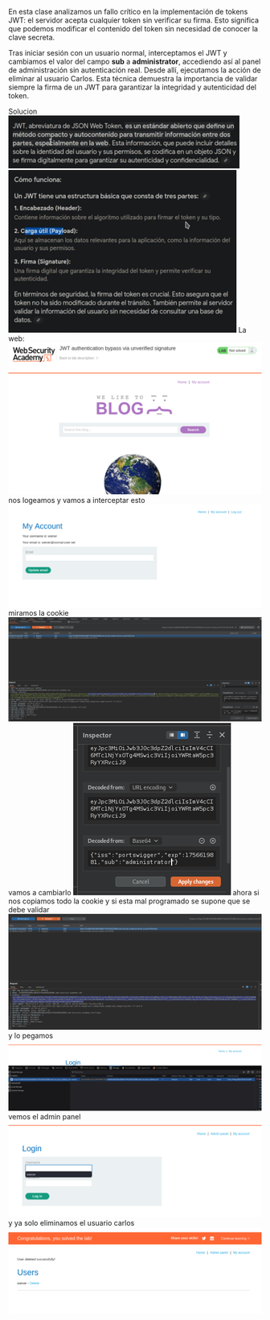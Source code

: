 En esta clase analizamos un fallo crítico en la implementación de tokens JWT: el servidor acepta cualquier token sin verificar su firma. Esto significa que podemos modificar el contenido del token sin necesidad de conocer la clave secreta.

Tras iniciar sesión con un usuario normal, interceptamos el JWT y cambiamos el valor del campo **sub** a **administrator**, accediendo así al panel de administración sin autenticación real. Desde allí, ejecutamos la acción de eliminar al usuario Carlos. Esta técnica demuestra la importancia de validar siempre la firma de un JWT para garantizar la integridad y autenticidad del token.

Solucion
![Pasted_image_20250830214105.png](/Imagenes/Pasted_image_20250830214105.png)
![Pasted_image_20250830230017.png](/Imagenes/Pasted_image_20250830230017.png)
La web:
![Pasted_image_20250830225634.png](/Imagenes/Pasted_image_20250830225634.png)
nos logeamos y vamos a interceptar esto
![Pasted_image_20250830230036.png](/Imagenes/Pasted_image_20250830230036.png)
miramos la cookie
![Pasted_image_20250830230057.png](/Imagenes/Pasted_image_20250830230057.png)
vamos a cambiarlo
![Pasted_image_20250830230122.png](/Imagenes/Pasted_image_20250830230122.png)
ahora si nos copiamos todo la cookie y si esta mal programado se supone que se debe validar
![Pasted_image_20250830230357.png](/Imagenes/Pasted_image_20250830230357.png)
y lo pegamos
![Pasted_image_20250830230446.png](/Imagenes/Pasted_image_20250830230446.png)
vemos el admin panel
![Pasted_image_20250830230519.png](/Imagenes/Pasted_image_20250830230519.png)
y ya solo eliminamos el usuario carlos
![Pasted_image_20250830230603.png](/Imagenes/Pasted_image_20250830230603.png)
